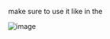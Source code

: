 make sure to use it like in the 

![image](https://github.com/user-attachments/assets/2b14a21c-69ca-4d7e-b6d5-77ff56e5f8fc)

